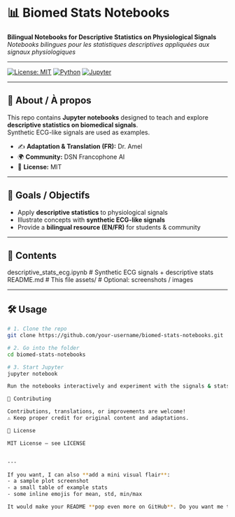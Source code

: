 # 📊 Biomed Stats Notebooks

**Bilingual Notebooks for Descriptive Statistics on Physiological Signals**  
*Notebooks bilingues pour les statistiques descriptives appliquées aux signaux physiologiques*

---

[![License: MIT](https://img.shields.io/badge/License-MIT-blue.svg)](https://opensource.org/licenses/MIT) 
[![Python](https://img.shields.io/badge/python-3.13-blue)](https://www.python.org/) 
[![Jupyter](https://img.shields.io/badge/jupyter-notebook-orange)](https://jupyter.org/)

---

## 📝 About / À propos
This repo contains **Jupyter notebooks** designed to teach and explore **descriptive statistics on biomedical signals**.  
Synthetic ECG-like signals are used as examples.  

- ✍️ **Adaptation & Translation (FR):** Dr. Amel  
- 🌍 **Community:** DSN Francophone AI  
- 📄 **License:** MIT  

---

## 🎯 Goals / Objectifs
- Apply **descriptive statistics** to physiological signals  
- Illustrate concepts with **synthetic ECG-like signals**  
- Provide a **bilingual resource (EN/FR)** for students & community  

---

## 📁 Contents

descriptive_stats_ecg.ipynb # Synthetic ECG signals + descriptive stats
README.md # This file
assets/ # Optional: screenshots / images


---

## 🛠 Usage
```bash
# 1. Clone the repo
git clone https://github.com/your-username/biomed-stats-notebooks.git

# 2. Go into the folder
cd biomed-stats-notebooks

# 3. Start Jupyter
jupyter notebook

Run the notebooks interactively and experiment with the signals & stats!

🤝 Contributing

Contributions, translations, or improvements are welcome!
⚠️ Keep proper credit for original content and adaptations.

📄 License

MIT License — see LICENSE


---

If you want, I can also **add a mini visual flair**:  
- a sample plot screenshot  
- a small table of example stats  
- some inline emojis for mean, std, min/max  

It would make your README **pop even more on GitHub**. Do you want me to do that?

